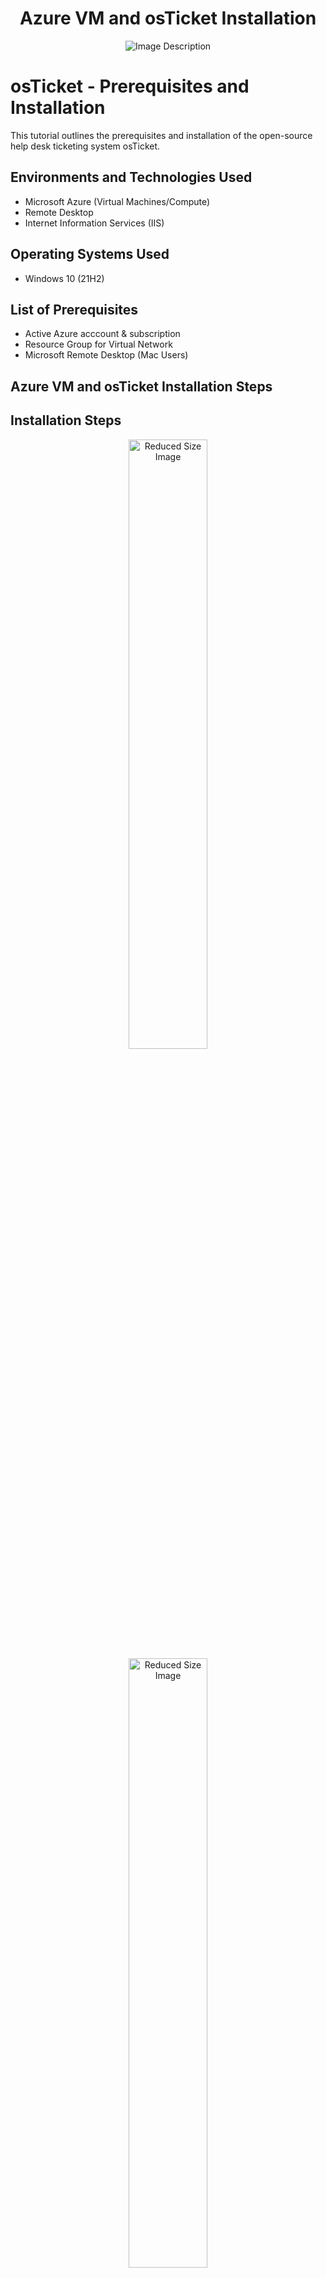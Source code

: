 <div align="center">
        <h1 style="font-weight: bold;">Azure VM and osTicket Installation</h1>
        <img src="https://i.imgur.com/50g0PRK.png" alt="Image Description"/>
    </div>

<!-- Azure VM and osTicket Installation Steps -->

<h1>osTicket - Prerequisites and Installation</h1>
This tutorial outlines the prerequisites and installation of the open-source help desk ticketing system osTicket.<br />


<h2>Environments and Technologies Used</h2>

- Microsoft Azure (Virtual Machines/Compute)
- Remote Desktop
- Internet Information Services (IIS)

<h2>Operating Systems Used </h2>

- Windows 10</b> (21H2)

<h2>List of Prerequisites</h2>

- Active Azure acccount & subscription
- Resource Group for Virtual Network
- Microsoft Remote Desktop (Mac Users)

<h2>Azure VM and osTicket Installation Steps</h2>

<h2>Installation Steps</h2>
<div style="text-align: center;">
<img src="https://i.imgur.com/S1MHooT.png" width="50%" alt="Reduced Size Image"/>
<img src="https://i.imgur.com/JEgZAaq.png" width="50%" alt="Reduced Size Image"/>
</div>
<ol>
  <li>Create an Azure Virtual Machine Windows 10, 2 or 4 vCPUs
    <ul>
      <li>Click "Create" or "Search" for Virtual Machine</li>
      <li>Name: xxxx (e.g. osTicket-Lab)</li>
      <li>Username: xxxx (e.g. admin_user)</li>
      <li>Password: xxxx (e.g. Password1234!)<li>Confirm Licensing
      <li>(Optional) Set-up auto-shutdown>Management
      <li>Review & Create
    </ul>
  </li>

<div style="text-align: center;">
    <img src="https://i.imgur.com/11cUJij.png" width="50%" alt="Image 1">
    <img src="https://i.imgur.com/VxQM2rv.png" width="50%" alt="Image 2">
    <p>Windows & Mac Remote Desktop Displays</p>
</div>
<li>Log On to VM</li>
  <ul>
    <li>Copy public IP Address (Resource group > "Virtual Machine")</li>
    <li>Access Remote Desktop & connect using the IP</li>
    <li>Login with created credentials</li>
  </ul>
  <div style="text-align: center;">
    <img src="https://i.imgur.com/NGVMM0U.png" width="50%" alt="Image 2">
</div>
<li>Install/Enable IIS in Windows VM with CGI and Common HTTP Features
  <ul>
    <li>Control Panel -> Programs -> Turn Windows Features on/off</li>
    <li>Internet Information Services -> World Wide Web Services -> Application Development Features ->
      <ul>
        <li>[X] CGI</li>
        <li>[X] Common HTTP Features</li>
      </ul>
    </li>
  </ul>
</li>
<li>Install/Enable IIS Management Console
      <ul>
        <li>Internet Information Services -> Web Management Tools -> IIS Management Console
          <ul>
            <li>[X] IIS Management Console</li>
          </ul>
        </li>
      </ul>
    </li>
  </ul>
  <div style="text-align: center;">
    <img src="https://i.imgur.com/VUSKHrh.png" width="50%" alt="Image 2">
</div>
</li>Verify configuration. Open browser and visit 127.0.0.1
 <li>From the Installation Files, download and install PHP Manager for IIS (<code>PHPManagerForIIS_V1.5.0.msi</code>).</li>

  <li>From the Installation Files, download and install the Rewrite Module (<code>rewrite_amd64_en-US.msi</code>).</li>
<div style="text-align: center;">
    <img src="https://i.imgur.com/hB20dE5.png" width="50%" alt="Image 2">
</div>
  <li>Create the directory <code>C:\PHP</code>.</li>

  <li>From the Installation Files, download PHP 7.3.8 (<code>php-7.3.8-nts-Win32-VC15-x86.zip</code>) and unzip the contents into <code>C:\PHP</code>.
   
<!-- Installation Instructions -->
<h2>osTicket Installation Instructions</h2>

<p>From the Installation Files, download and install <code>VC_redist.x86.exe</code>.</p>

<p>From the Installation Files, download and install MySQL 5.5.62 (<code>mysql-5.5.62-win32.msi</code>)
  <ul>
    <li>Typical Setup</li>
    <li>Launch Configuration Wizard (after install)</li>
    <li>Standard Configuration</li>
    <li>Server Name: osTicket SQL</li>
    <li>Password1234!</li>
  </ul>
</p>

<p>Open IIS as an Admin.</p>
<div style="text-align: center;">
    <img src="https://i.imgur.com/yTnqZwi.png" width="50%" alt="Image 2">
</div>
<p>Register PHP from within IIS.
  <ul>
    <li>PHP Manager </li>
    <li>Register new PHP version </li>
    <li>C: -> PHP -> php-cgi
  </ul>
</p>
<p>Reload IIS (Open IIS, Stop and Start the server).
  <ul>
      <li>Go to osTicket Home
      <li>Click restart on right side
  </ul>    
</p>

<p>Install osTicket v1.15.8
  <ul>
    <li>Download osTicket from the Installation Files Folder</li>
    <li>Extract and copy “upload” folder to <code>c:\inetpub\wwwroot</code></li>
    <li>Within <code>c:\inetpub\wwwroot</code>, Rename “upload” to “osTicket”</li>
  </ul>
</p>

<p>Restart IIS (or Stop and Start the server).</p>

<p>With/in IIS go to sites -> Default -> osTicket
  <ul>
    <li>On the right, click “Browse *:80”</li>
  </ul>
</p>
<div style="text-align: center;">
    <img src="https://i.imgur.com/KAAkMPo.png" width="50%" alt="Image 2">
</div>
<p>Note that some extensions are not enabled
  <ul>
    <li>Go back to IIS, sites -> Default -> osTicket</li>
    <li>Double-click PHP Manager</li>
    <li>Click “Enable or disable an extension”</li>
    <li>Enable: <code>php_imap.dll</code></li>
    <li>Enable: <code>php_intl.dll</code></li>
    <li>Enable: <code>php_opcache.dll</code></li>
    <li>Refresh the osTicket site in your browse, observe the changes</li>
  </ul>
</p>

<p>Rename: ost-config.php
  <ul>
    <li>From: C:\inetpub\wwwroot\osTicket\include\ost-sampleconfig.php
    <li>To: C:\inetpub\wwwroot\osTicket\include\ost-config.php</p>
  </ul> 
  <div style="text-align: center;">
    <img src="https://i.imgur.com/wfqZlj6.png" width="50%" alt="Image 2">
</div>
<p>Assign Permissions: ost-config.php
  <ul>
    <li>Disable inheritance - Right click -> Properties -> Security -> Advanced -> Disable inheritance</li>
    <li>New Permissions - Add -> Select a principal -> "everyone" -> OK -> Full Control -> OK & Apply</li>

  </ul>
</p>

<p>Continue Setting up osTicket in the browser (click Continue)
  <ul>
    <li>Name Helpdesk (e.g. HelpdeskCO)</li>
    <li>Default email (receives email from customers)</li>
    <li>Complete Admin User
    <li>STOP - Proceed to next step
  </ul>
</p>
 <div style="text-align: center;">
    <img src="https://i.imgur.com/uSPKDXi.png" width="50%" alt="Image 2">
</div>
<p>From the Installation Files, download and install HeidiSQL.
  <ul>
    <li>Open Heidi SQL</li>
    <li>Create a new session, root/Password1234!</li>
    <li>Connect to the session (selecting OK)</li>
    <li>Create a database called “osTicket”</li>
  </ul>
</p>

<p>Continue Setting up osTicket in the browser
  <ul>
    <li>MySQL Database: osTicket</li>
    <li>MySQL Username: root</li>
    <li>MySQL Password: Password1</li>
    <li>Click “Install Now!”</li>
  </ul>
</p>
<div style="text-align: center;">
    <img src="https://i.imgur.com/k1eZVl2.png" width="50%" alt="Image 2">
<div>

  <br>Browse to your help desk login page: 
    <br><a href="http://localhost/osTicket/scp/login.php">http://localhost/osTicket/scp/login.php</a></p>

<p>End Users osTicket URL:
  <br><a href="http://localhost/osTicket/">http://localhost/osTicket/</a></p>
<div>
  </ul>
</li>
<ul>Clean up
    <li>Delete: C:\inetpub\wwwroot\osTicket\setup</li>
    <li>Set Permissions to “Read” only: C:\inetpub\wwwroot\osTicket\include\ost-config.php
    <ul> Right Click -> Proterties-> Security -> Advanced -> Edit "Everyone" -> Read/Read & Execute-> OK/Apply
